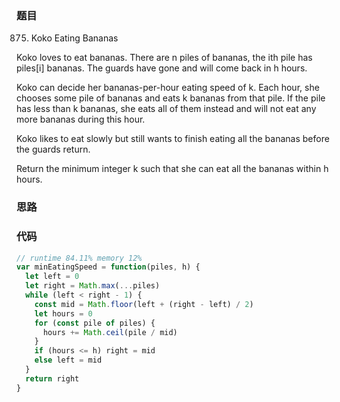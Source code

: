### 题目
875. Koko Eating Bananas

Koko loves to eat bananas. There are n piles of bananas, the ith pile has piles[i] bananas. The guards have gone and will come back in h hours.

Koko can decide her bananas-per-hour eating speed of k. Each hour, she chooses some pile of bananas and eats k bananas from that pile. If the pile has less than k bananas, she eats all of them instead and will not eat any more bananas during this hour.

Koko likes to eat slowly but still wants to finish eating all the bananas before the guards return.

Return the minimum integer k such that she can eat all the bananas within h hours.

### 思路

### 代码
```javascript
// runtime 84.11% memory 12%
var minEatingSpeed = function(piles, h) {
  let left = 0
  let right = Math.max(...piles)
  while (left < right - 1) {
    const mid = Math.floor(left + (right - left) / 2)
    let hours = 0
    for (const pile of piles) {
      hours += Math.ceil(pile / mid)
    }
    if (hours <= h) right = mid
    else left = mid
  }
  return right
}
```
